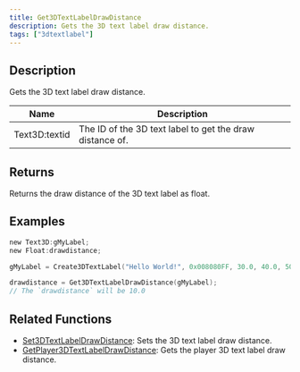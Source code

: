 ```yaml
---
title: Get3DTextLabelDrawDistance
description: Gets the 3D text label draw distance.
tags: ["3dtextlabel"]
---
```


<VersionWarn version='omp v1.1.0.2612' />

## Description

Gets the 3D text label draw distance.

| Name      | Description                                                               |
| --------- | ------------------------------------------------------------------------- |
| Text3D:textid | The ID of the 3D text label to get the draw distance of. |

## Returns

Returns the draw distance of the 3D text label as float.

## Examples

```c
new Text3D:gMyLabel;
new Float:drawdistance;

gMyLabel = Create3DTextLabel("Hello World!", 0x008080FF, 30.0, 40.0, 50.0, 10.0, 0, false);

drawdistance = Get3DTextLabelDrawDistance(gMyLabel);
// The `drawdistance` will be 10.0
```

## Related Functions

- [Set3DTextLabelDrawDistance](Set3DTextLabelDrawDistance): Sets the 3D text label draw distance.
- [GetPlayer3DTextLabelDrawDistance](GetPlayer3DTextLabelDrawDistance): Gets the player 3D text label draw distance.
